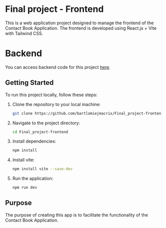 # Final project - Frontend

This is a web application project designed to manage the frontend of the Contact Book Application. The frontend is developed using React.js + Vite with Tailwind CSS.

# Backend

You can access backend code for this project [here]([https://github.com/bartlomiejmacrix/Final_Project]).

## Getting Started

To run this project locally, follow these steps:

1. Clone the repository to your local machine:

    ```bash
    git clone https://github.com/bartlomiejmacrix/Final_project-frontend
    ```

2. Navigate to the project directory:

    ```bash
    cd Final_project-frontend
    ```

3. Install dependencies:

    ```bash
    npm install
    ```

4. Install vite:

    ```bash
    npm install vite --save-dev
    ```

5. Run the application:

    ```bash
    npm run dev
    ```

## Purpose

The purpose of creating this app is to facilitate the functionality of the Contact Book Application.
